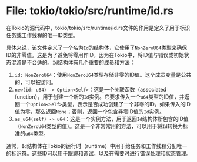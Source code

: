 # File: tokio/tokio/src/runtime/id.rs

在Tokio的源代码中，tokio/tokio/src/runtime/id.rs文件的作用是定义了用于标识任务或工作线程的唯一ID类型。

具体来说，该文件定义了一个名为`Id`的结构体，它使用了`NonZeroU64`类型来确保ID的非零值。这是为了避免将零用作ID，因为在Tokio中，将ID值与错误或初始状态混淆是不合适的。`Id`结构体有几个重要的成员和方法：

1. `id: NonZeroU64`：使用`NonZeroU64`类型存储非零的ID值。这个成员变量是公共的，可以被访问。
2. `new(id: u64) -> Option<Self>`：这是一个关联函数（associated function），用于创建一个新的`Id`实例。它要求传入一个`u64`类型的ID值，并返回一个`Option<Self>`类型，表示是否成功创建了一个非零的ID。如果传入的ID值为零，那么返回`None`；否则，返回一个包含非零ID值的`Id`实例。
3. `as_u64(self) -> u64`：这是一个实例方法，用于返回`Id`结构体所包含的ID值（`NonZeroU64`类型的值）。这是一个非常常用的方法，可以用于将`Id`转换为标准的`u64`类型。

通常，`Id`结构体在Tokio的运行时（runtime）中用于给任务和工作线程分配唯一的标识符。这些ID可以用于跟踪和调试，以及在需要时进行错误处理和状态管理。


